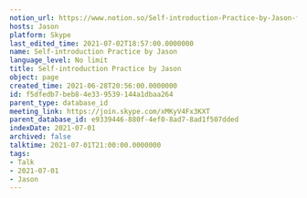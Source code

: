 ```yaml
---
notion_url: https://www.notion.so/Self-introduction-Practice-by-Jason-f5dfedb7beb84e339539144a1dbaa264
hosts: Jason
platform: Skype
last_edited_time: 2021-07-02T18:57:00.0000000
name: Self-introduction Practice by Jason
language_level: No limit
title: Self-introduction Practice by Jason
object: page
created_time: 2021-06-28T20:56:00.0000000
id: f5dfedb7-beb8-4e33-9539-144a1dbaa264
parent_type: database_id
meeting_link: https://join.skype.com/xMKyV4Fx3KXT
parent_database_id: e9339446-880f-4ef0-8ad7-8ad1f507dded
indexDate: 2021-07-01
archived: false
talktime: 2021-07-01T21:00:00.0000000
tags:
- Talk
- 2021-07-01
- Jason
---
```







